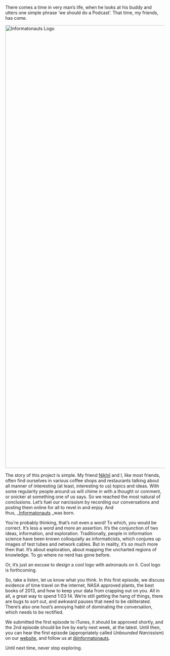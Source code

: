 There comes a time in very man&#8217;s life, when he looks at his buddy and utters one simple phrase &#8216;we should do a Podcast&#8217;. That time, my friends, has come.



<img class="aligncenter size-full wp-image-697" alt="Informatonauts Logo" src="https://files.nickrobison.com/images/2014/01/Informatonauts-Logo.png" width="1400" height="1400" srcset="https://files.nickrobison.com/images/2014/01/Informatonauts-Logo.png 1400w, https://files.nickrobison.com/images/2014/01/Informatonauts-Logo-150x150.png 150w, https://files.nickrobison.com/images/2014/01/Informatonauts-Logo-300x300.png 300w, https://files.nickrobison.com/images/2014/01/Informatonauts-Logo-1024x1024.png 1024w" sizes="(max-width: 1400px) 100vw, 1400px" />



The story of this project is simple. My friend [Nikhil][2] and I, like most friends, often find ourselves in various coffee shops and restaurants talking about all manner of interesting (at least, interesting to us) topics and ideas. With some regularity people around us will chime in with a thought or comment, or snicker at something one of us says. So we reached the most natural of conclusions. Let&#8217;s fuel our narcissism by recording our conversations and posting them online for all to revel in and enjoy. And thus, _[Informatonauts][3] _was born.



You&#8217;re probably thinking, that&#8217;s not even a word! To which, you would be correct. It&#8217;s less a word and more an assertion. It&#8217;s the conjunction of two ideas, information, and exploration. Traditionally, people in information science have been known colloquially as informaticists, which conjures up images of test tubes and network cables. But in reality, it&#8217;s so much more then that. It&#8217;s about exploration, about mapping the uncharted regions of knowledge. To go where no nerd has gone before.



Or, it&#8217;s just an excuse to design a cool logo with astronauts on it. Cool logo is forthcoming.



So, take a listen, let us know what you think. In this first episode, we discuss evidence of time travel on the internet, NASA approved plants, the best books of 2013, and how to keep your data from crapping out on you. All in all, a great way to spend 1:03:14. We&#8217;re still getting the hang of things, there are bugs to sort out, and awkward pauses that need to be obliterated. There&#8217;s also one host&#8217;s annoying habit of dominating the conversation, which needs to be rectified.



We submitted the first episode to iTunes, it should be approved shortly, and the 2nd episode should be live by early next week, at the latest. Until then, you can hear the first episode (appropriately called _Unbounded Narcissism_) on our [website][4], and follow us at [@informatonauts][5].



Until next time, never stop exploring.



[1]: https://files.nickrobison.com/images/2014/01/Informatonauts-Logo.png
[2]: http://www.nikhilgopal.com/ "The World of Nikhil"
[3]: http://informatonauts.wordpress.com "The Informatonauts"
[4]: http://informatonauts.wordpress.com "The Webpage"
[5]: http://twitter.com/informatonauts "The Informatonauts on Twitter"